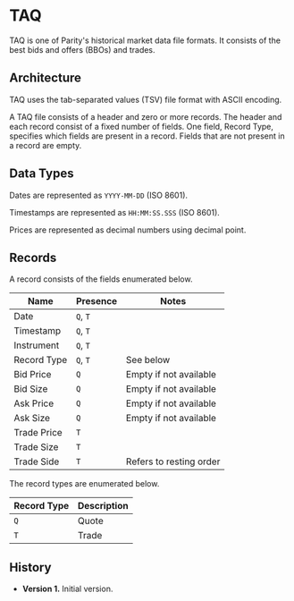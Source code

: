 TAQ
===

TAQ is one of Parity's historical market data file formats. It consists of the
best bids and offers (BBOs) and trades.


Architecture
------------

TAQ uses the tab-separated values (TSV) file format with ASCII encoding.

A TAQ file consists of a header and zero or more records. The header and each
record consist of a fixed number of fields. One field, Record Type, specifies
which fields are present in a record. Fields that are not present in a record
are empty.


Data Types
----------

Dates are represented as `YYYY-MM-DD` (ISO 8601).

Timestamps are represented as `HH:MM:SS.SSS` (ISO 8601).

Prices are represented as decimal numbers using decimal point.


Records
-------

A record consists of the fields enumerated below.

Name        | Presence | Notes
------------|----------|-----------------------
Date        | `Q`, `T` |
Timestamp   | `Q`, `T` |
Instrument  | `Q`, `T` |
Record Type | `Q`, `T` | See below
Bid Price   | `Q`      | Empty if not available
Bid Size    | `Q`      | Empty if not available
Ask Price   | `Q`      | Empty if not available
Ask Size    | `Q`      | Empty if not available
Trade Price | `T`      |
Trade Size  | `T`      |
Trade Side  | `T`      | Refers to resting order

The record types are enumerated below.

Record Type | Description
------------|------------
`Q`         | Quote
`T`         | Trade


History
-------

- **Version 1.** Initial version.
